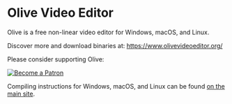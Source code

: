 # Olive Video Editor

Olive is a free non-linear video editor for Windows, macOS, and Linux.

Discover more and download binaries at: https://www.olivevideoeditor.org/

Please consider supporting Olive:

[![Become a Patron](https://olivevideoeditor.org/img/become_a_patron_button.png)](https://www.patreon.com/olivevideoeditor)

Compiling instructions for Windows, macOS, and Linux can be found [on the main site](https://olivevideoeditor.org/compile.php).
